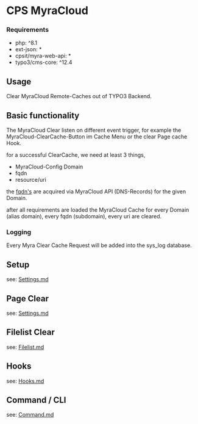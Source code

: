 # CPS MyraCloud

### Requirements

* php: ^8.1
* ext-json: *
* cpsit/myra-web-api: *
* typo3/cms-core: ^12.4

## Usage

Clear MyraCloud Remote-Caches out of TYPO3 Backend.

## Basic functionality

The MyraCloud Clear listen on different event trigger, for example the MyraCloud-ClearCache-Button im Cache Menu or
the clear Page cache Hook.

for a successful ClearCache, we need at least 3 things,
* MyraCloud-Config Domain
* fqdn
* resource/uri

the [fqdn's](https://en.wikipedia.org/wiki/Fully_qualified_domain_name) are acquired via MyraCloud API (DNS-Records) for the given Domain.

after all requirements are loaded the MyraCloud Cache for every Domain (alias domain), every fqdn (subdomain), every uri are cleared.

### Logging

Every Myra Clear Cache Request will be added into the sys_log database.

## Setup

see: [Settings.md](Docs/Settings.md)

## Page Clear

see: [Settings.md](Docs/Settings.md)

## Filelist Clear

see: [Filelist.md](Docs/Filelist.md)

## Hooks

see: [Hooks.md](Docs/Hooks.md)

## Command / CLI

see: [Command.md](Docs/Command.md)

